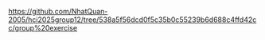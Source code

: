 https://github.com/NhatQuan-2005/hci2025group12/tree/538a5f56dcd0f5c35b0c55239b6d688c4ffd42cc/group%20exercise
